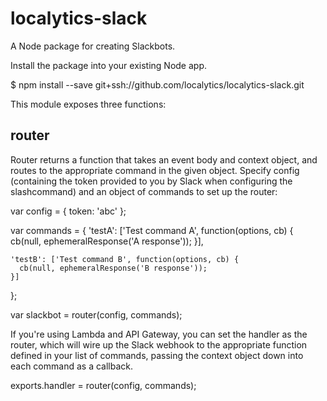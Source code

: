 localytics-slack
=======

A Node package for creating Slackbots.

Install the package into your existing Node app.

  $ npm install --save git+ssh://github.com/localytics/localytics-slack.git

This module exposes three functions:

router
-------

Router returns a function that takes an event body and context object, and routes to the appropriate command in the given object. Specify config (containing the token provided to you by Slack when configuring the slashcommand) and an object of commands to set up the router:

  var config = {
    token: 'abc'
  };

  var commands = {
    'testA': ['Test command A', function(options, cb) {
      cb(null, ephemeralResponse('A response'));
    }],

    'testB': ['Test command B', function(options, cb) {
      cb(null, ephemeralResponse('B response'));
    }]
  };

  var slackbot = router(config, commands);


If you're using Lambda and API Gateway, you can set the handler as the router, which will wire up the Slack webhook to the appropriate function defined in your list of commands, passing the context object down into each command as a callback.

  exports.handler = router(config, commands);